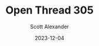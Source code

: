 ---
layout: podcast
title: "Open Thread 305"
author: Scott Alexander
description: https://www.astralcodexten.com/p/open-thread-305
date: 2023-12-04
length: 729507
duration: 182
guid: open-thread-305
---
